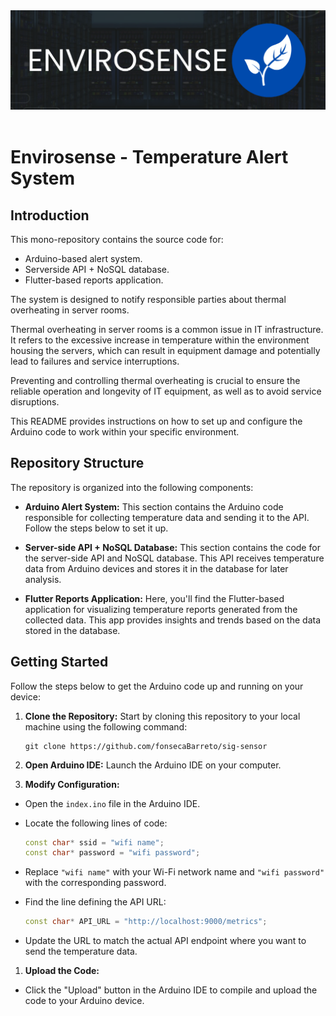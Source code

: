 <div align="center">
	<img src="docs/logo.png" alt="Physio logo" widht="100%" height="auto">
	<br/>
	<br/>
</div>

# Envirosense - Temperature Alert System

## Introduction

This mono-repository contains the source code for:
- Arduino-based alert system.
- Serverside API + NoSQL database.
- Flutter-based reports application.

The system is designed to notify responsible parties about thermal overheating in server rooms.

Thermal overheating in server rooms is a common issue in IT infrastructure. It refers to the excessive increase in temperature within the environment housing the servers, which can result in equipment damage and potentially lead to failures and service interruptions.

Preventing and controlling thermal overheating is crucial to ensure the reliable operation and longevity of IT equipment, as well as to avoid service disruptions.

This README provides instructions on how to set up and configure the Arduino code to work within your specific environment.

## Repository Structure

The repository is organized into the following components:

- **Arduino Alert System:**
  This section contains the Arduino code responsible for collecting temperature data and sending it to the API. Follow the steps below to set it up.

- **Server-side API + NoSQL Database:**
  This section contains the code for the server-side API and NoSQL database. This API receives temperature data from Arduino devices and stores it in the database for later analysis.

- **Flutter Reports Application:**
  Here, you'll find the Flutter-based application for visualizing temperature reports generated from the collected data. This app provides insights and trends based on the data stored in the database.

## Getting Started

Follow the steps below to get the Arduino code up and running on your device:

1. **Clone the Repository:** Start by cloning this repository to your local machine using the following command:

    ```
    git clone https://github.com/fonsecaBarreto/sig-sensor
    ```
2. **Open Arduino IDE:**
Launch the Arduino IDE on your computer.

3. **Modify Configuration:**
- Open the `index.ino` file in the Arduino IDE.
- Locate the following lines of code:

  ```cpp
  const char* ssid = "wifi name";
  const char* password = "wifi password";
  ```

- Replace `"wifi name"` with your Wi-Fi network name and `"wifi password"` with the corresponding password.

- Find the line defining the API URL:

  ```cpp
  const char* API_URL = "http://localhost:9000/metrics";
  ```

- Update the URL to match the actual API endpoint where you want to send the temperature data.


1. **Upload the Code:**
- Click the "Upload" button in the Arduino IDE to compile and upload the code to your Arduino device.

